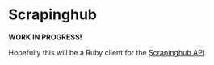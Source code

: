 Scrapinghub
======

**WORK IN PROGRESS!**

Hopefully this will be a Ruby client for the [Scrapinghub API][api].

[api]: http://doc.scrapinghub.com/api.html
